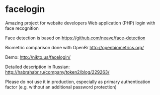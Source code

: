 facelogin
=========
Amazing project for website developers
Web application (PHP) login with face recognition

Face detection is based on https://github.com/neave/face-detection 

Biometric comparison done with OpenBr http://openbiometrics.org/

Demo: http://nikto.us/facelogin/


Detailed description in Russian: http://habrahabr.ru/company/token2/blog/229263/


Please do not use it in production, especially as primary authentication factor (e.g. without an additional password protection)
